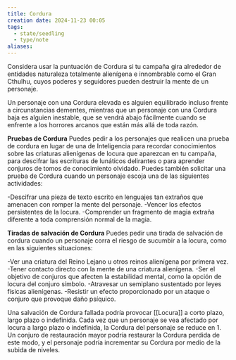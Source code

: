 ```yaml
---
title: Cordura
creation date: 2024-11-23 00:05
tags:
  - state/seedling
  - type/note
aliases:
---
```

Considera usar la puntuación de Cordura si tu campaña gira alrededor de entidades naturaleza totalmente alienígena e innombrable como el Gran Cthulhu, cuyos poderes y seguidores pueden destruir la mente de un personaje.

Un personaje con una Cordura elevada es alguien equilibrado incluso frente a circunstancias dementes, mientras que un personaje con una Cordura baja es alguien inestable, que se vendrá abajo fácilmente cuando se enfrente a los horrores arcanos que están más allá de toda razón.


**Pruebas de Cordura**
Puedes pedir a los personajes que realicen una prueba de cordura en lugar de una de Inteligencia para recordar conocimientos sobre las criaturas alienígenas de locura que aparezcan en tu campaña, para descifrar las escrituras de lunáticos delirantes o para aprender conjuros de tomos de conocimiento olvidado.
Puedes también solicitar una prueba de Cordura cuando un personaje escoja una de las siguientes actividades:

-Descifrar una pieza de texto escrito en lenguajes tan extraños que amenacen con romper la mente del personaje.
-Vencer los efectos persistentes de la locura.
-Comprender un fragmento de magia extraña diferente a toda comprensión normal de la magia.


**Tiradas de salvación de Cordura**
Puedes pedir una tirada de salvación de cordura cuando un personaje corra el riesgo de sucumbir a la locura, como en las siguientes situaciones:

-Ver una criatura del Reino Lejano u otros reinos alienígena por primera vez.
-Tener contacto directo con la mente de una criatura alienígena.
-Ser el objetivo de conjuros que afecten la estabilidad mental, como la opción de locura del conjuro símbolo.
-Atravesar un semiplano sustentado por leyes físicas alienígenas.
-Resistir un efecto proporcionado por un ataque o conjuro que provoque daño psíquico.

Una salvación de Cordura fallada podría provocar [[Locura]] a corto plazo, largo plazo o indefinida. Cada vez que un personaje se vea afectado por locura a largo plazo o indefinida, la Cordura del personaje se reduce en 1. Un conjuro de restauración mayor podría restaurar la Cordura perdida de este modo, y el personaje podría incrementar su Cordura por medio de la subida de niveles.
